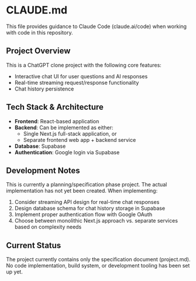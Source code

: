 # CLAUDE.md

This file provides guidance to Claude Code (claude.ai/code) when working with code in this repository.

## Project Overview

This is a ChatGPT clone project with the following core features:
- Interactive chat UI for user questions and AI responses
- Real-time streaming request/response functionality
- Chat history persistence

## Tech Stack & Architecture

- **Frontend**: React-based application
- **Backend**: Can be implemented as either:
  - Single Next.js full-stack application, or
  - Separate frontend web app + backend service
- **Database**: Supabase
- **Authentication**: Google login via Supabase

## Development Notes

This is currently a planning/specification phase project. The actual implementation has not yet been created. When implementing:

1. Consider streaming API design for real-time chat responses
2. Design database schema for chat history storage in Supabase
3. Implement proper authentication flow with Google OAuth
4. Choose between monolithic Next.js approach vs. separate services based on complexity needs

## Current Status

The project currently contains only the specification document (project.md). No code implementation, build system, or development tooling has been set up yet.
